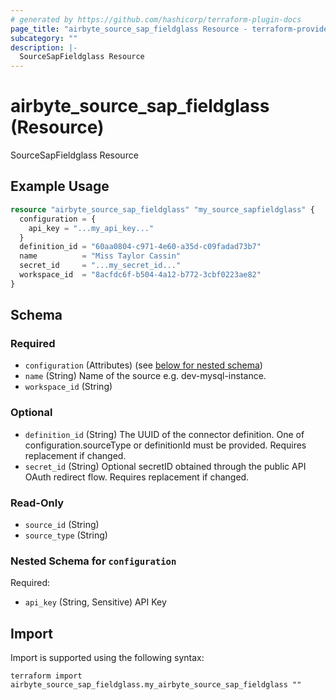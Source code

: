 ```yaml
---
# generated by https://github.com/hashicorp/terraform-plugin-docs
page_title: "airbyte_source_sap_fieldglass Resource - terraform-provider-airbyte"
subcategory: ""
description: |-
  SourceSapFieldglass Resource
---
```


# airbyte_source_sap_fieldglass (Resource)

SourceSapFieldglass Resource

## Example Usage

```terraform
resource "airbyte_source_sap_fieldglass" "my_source_sapfieldglass" {
  configuration = {
    api_key = "...my_api_key..."
  }
  definition_id = "60aa0804-c971-4e60-a35d-c09fadad73b7"
  name          = "Miss Taylor Cassin"
  secret_id     = "...my_secret_id..."
  workspace_id  = "8acfdc6f-b504-4a12-b772-3cbf0223ae82"
}
```

<!-- schema generated by tfplugindocs -->
## Schema

### Required

- `configuration` (Attributes) (see [below for nested schema](#nestedatt--configuration))
- `name` (String) Name of the source e.g. dev-mysql-instance.
- `workspace_id` (String)

### Optional

- `definition_id` (String) The UUID of the connector definition. One of configuration.sourceType or definitionId must be provided. Requires replacement if changed.
- `secret_id` (String) Optional secretID obtained through the public API OAuth redirect flow. Requires replacement if changed.

### Read-Only

- `source_id` (String)
- `source_type` (String)

<a id="nestedatt--configuration"></a>
### Nested Schema for `configuration`

Required:

- `api_key` (String, Sensitive) API Key

## Import

Import is supported using the following syntax:

```shell
terraform import airbyte_source_sap_fieldglass.my_airbyte_source_sap_fieldglass ""
```
